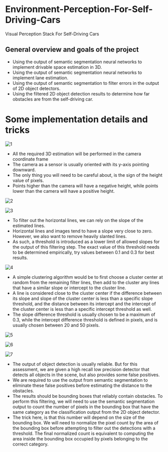 # Environment-Perception-For-Self-Driving-Cars
Visual Perception Stack For Self-Driving Cars 


## General overview and goals of the project

- Using the output of semantic segmentation neural networks to implement drivable space estimation in 3D.
- Using the output of semantic segmentation neural networks to implement lane estimation.
- Using the output of semantic segmentation to filter errors in the output of 2D object detectors.
- Using the filtered 2D object detection results to determine how far obstacles are from the self-driving car.

# Some implementation details and tricks

![1](https://user-images.githubusercontent.com/30608533/64910373-4ea5f300-d71e-11e9-9715-88c9318a0221.jpg)


- All the required 3D estimation will be performed in the camera coordinate frame
- The camera as a sensor is usually oriented with its y-axis pointing downward.
- The only thing you will need to be careful about, is the sign of the height value of pixels. 
- Points higher than the camera will have a negative height, while points lower than the camera will have a positive height. 

![2](https://user-images.githubusercontent.com/30608533/64910374-52d21080-d71e-11e9-94ef-4419708de081.jpg)


![3](https://user-images.githubusercontent.com/30608533/64910377-582f5b00-d71e-11e9-95eb-1ed8ed0d823c.jpg)

- To filter out the horizontal lines, we can rely on the slope of the estimated lines. 
- Horizontal lines and images tend to have a slope very close to zero. However, we also want to remove heavily slanted lines. 
- As such, a threshold is introduced as a lower limit of allowed slopes for the output of this filtering step. The exact value of this threshold needs to be determined empirically, try values between 0.1 and 0.3 for best results.


![4](https://user-images.githubusercontent.com/30608533/64910416-ec012700-d71e-11e9-837a-94d3c6b7c2a8.jpg)

- A simple clustering algorithm would be to first choose a cluster center at random from the remaining filter lines, then add to the cluster any lines that have a similar slope or intercept to the cluster line. 
- A line is considered close to the cluster center if the difference between its slope and slope of the cluster center is less than a specific slope threshold, and the distance between its intercept and the intercept of the cluster center is less than a specific intercept threshold as well. 
- The slope difference threshold is usually chosen to be a maximum of 0.3, while the intercept difference threshold is defined in pixels, and is usually chosen between 20 and 50 pixels.

![5](https://user-images.githubusercontent.com/30608533/64910417-eefc1780-d71e-11e9-8b4f-81e4205276e9.jpg)


![6](https://user-images.githubusercontent.com/30608533/64910420-f28f9e80-d71e-11e9-9ffd-185dcf9f1383.jpg)


![7](https://user-images.githubusercontent.com/30608533/64910424-02a77e00-d71f-11e9-9dcb-1dccd23dc9ae.jpg)

- The output of object detection is usually reliable. But for this assessment, we are given a high recall low precision detector that detects all objects in the scene, but also provides some false positives. 
- We are required to use the output from semantic segmentation to eliminate these false positives before estimating the distance to the obstacles. 
- The results should be bounding boxes that reliably contain obstacles. To perform this filtering, we will need to use the semantic segmentation output to count the number of pixels in the bounding box that have the same category as the classification output from the 2D object detector. 
- The trick here, is that this number will depend on the size of the bounding box. We will need to normalize the pixel count by the area of the bounding box before attempting to filter out the detections with a threshold. The final normalized count is equivalent to computing the area inside the bounding box occupied by pixels belonging to the correct category. 

